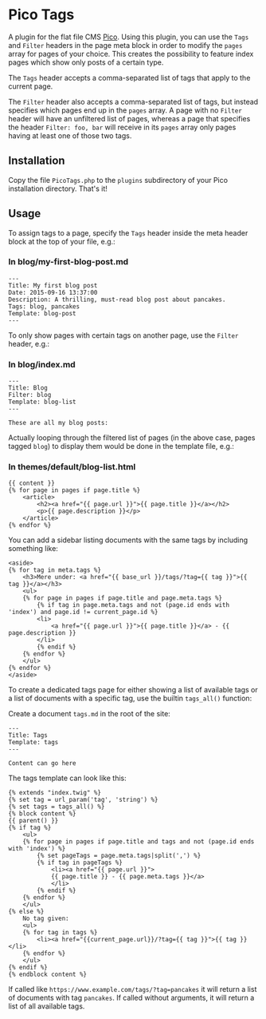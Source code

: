 # Pico Tags

A plugin for the flat file CMS [Pico](https://github.com/picocms/Pico). Using this plugin, you can use the `Tags` and
`Filter` headers in the page meta block in order to modify the `pages` array for pages of your choice. This creates the
possibility to feature index pages which show only posts of a certain type.

The `Tags` header accepts a comma-separated list of tags that apply to the current page.

The `Filter` header also accepts a comma-separated list of tags, but instead specifies which pages end up in the `pages`
array. A page with no `Filter` header will have an unfiltered list of pages, whereas a page that specifies the header
`Filter: foo, bar` will receive in its `pages` array only pages having at least one of those two tags.

## Installation

Copy the file `PicoTags.php` to the `plugins` subdirectory of your Pico installation directory. That's it!

## Usage

To assign tags to a page, specify the `Tags` header inside the meta header block at the top of your file, e.g.:

### In blog/my-first-blog-post.md
```
---
Title: My first blog post
Date: 2015-09-16 13:37:00
Description: A thrilling, must-read blog post about pancakes.
Tags: blog, pancakes
Template: blog-post
---
```

To only show pages with certain tags on another page, use the `Filter` header, e.g.:

### In blog/index.md
```
---
Title: Blog
Filter: blog
Template: blog-list
---

These are all my blog posts:
```

Actually looping through the filtered list of pages (in the above case, pages tagged `blog`) to display them would be
done in the template file, e.g.:

### In themes/default/blog-list.html
```twig
{{ content }}
{% for page in pages if page.title %}
    <article>
        <h2><a href="{{ page.url }}">{{ page.title }}</a></h2>
        <p>{{ page.description }}</p>
    </article>
{% endfor %}
```

You can add a sidebar listing documents with the same tags by including something like:

```twig
<aside> 
{% for tag in meta.tags %}
    <h3>Mere under: <a href="{{ base_url }}/tags/?tag={{ tag }}">{{ tag }}</a></h3>
    <ul>
    {% for page in pages if page.title and page.meta.tags %}
        {% if tag in page.meta.tags and not (page.id ends with 'index') and page.id != current_page.id %}
        <li>
            <a href="{{ page.url }}">{{ page.title }}</a> - {{ page.description }}
        </li>
        {% endif %}
    {% endfor %}
    </ul>
{% endfor %}
</aside> 
```

To create a dedicated tags page for either showing a list of available tags or a list of
documents with a specific tag, use the builtin `tags_all()` function:

Create a document `tags.md` in the root of the site:

```
---
Title: Tags
Template: tags
---

Content can go here

```

The tags template can look like this:

```twig
{% extends "index.twig" %}
{% set tag = url_param('tag', 'string') %}
{% set tags = tags_all() %}
{% block content %}
{{ parent() }}
{% if tag %}
    <ul>
    {% for page in pages if page.title and tags and not (page.id ends with 'index') %}
        {% set pageTags = page.meta.tags|split(',') %}
        {% if tag in pageTags %}
            <li><a href="{{ page.url }}">
            {{ page.title }} - {{ page.meta.tags }}</a>
            </li>
        {% endif %}
    {% endfor %}
    </ul>
{% else %}
    No tag given:
    <ul>
    {% for tag in tags %}
        <li><a href="{{current_page.url}}/?tag={{ tag }}">{{ tag }}</li>
    {% endfor %}
    </ul>
{% endif %}
{% endblock content %}
```

If called like `https://www.example.com/tags/?tag=pancakes` it will return a list of documents
with tag `pancakes`. If called without arguments, it will return a list of all available tags.
